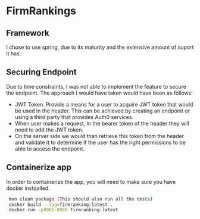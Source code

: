 # FirmRankings
## Framework
I chose to use spring, due to its maturity and the extensive amount of suport it has.

## Securing Endpoint

Due to time constraints, I was not able to implement the feature to secure the endpoint.
The approach I would have taken would have been as follows:
- JWT Token.
  Provide a means for a user to acquire JWT token that would be used in the header.
  This can be achieved by creating an endpoint or using a third party that provides Auth0 services.
- When user makes a request, in the bearer token of the header they will need to add the JWT token.
- On the server side we would than retrieve this token from the header and validate it to determine
  if the user has the right permissions to be able to access the endpoint.

## Containerize app
In order to containerize the app, you will need to make sure you have docker instqalled.
```sh
 mvn clean package (This should also run all the tests)
 docker build --tag=firmranking:latest .
 docker run -p8001:8080 firmranking:latest
```